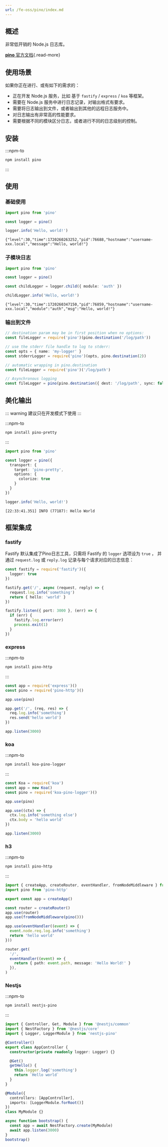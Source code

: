 ```yaml
---
url: /fe-oss/pino/index.md
---
```

&#x20;

## 概述

非常低开销的 Node.js 日志库。

[**pino** 官方文档](https://getpino.io/#/){.read-more}

## 使用场景

如果你正在进行、或有如下的需求的：

* 正在开发 Node.js 服务，比如 基于 `fastify` / `express` / `koa` 等框架。
* 需要在 Node.js 服务中进行日志记录，对输出格式有要求。
* 需要将日志输出到文件，或者输出到其他的远程日志服务中。
* 对日志输出有非常高的性能要求。
* 需要根据不同的模块区分日志，或者进行不同的日志级别的控制。

## 安装

:::npm-to

```sh
npm install pino
```

:::

## 使用

### 基础使用

```ts
import pino from 'pino'

const logger = pino()

logger.info('Hello, world!')
```

```console title="日志输出"
{"level":30,"time":1720260263252,"pid":76688,"hostname":"username-xxx.local","message":"Hello, world!"}
```

### 子模块日志

```ts
import pino from 'pino'

const logger = pino()

const childLogger = logger.child({ module: 'auth' })

childLogger.info('Hello, world!')
```

```console title="日志输出"
{"level":30,"time":1720260347150,"pid":76859,"hostname":"username-xxx.local","module":"auth","msg":"Hello, world!"}
```

### 输出到文件

```ts
// destination param may be in first position when no options:
const fileLogger = require('pino')(pino.destination('/log/path'))

// use the stderr file handle to log to stderr:
const opts = { name: 'my-logger' }
const stderrLogger = require('pino')(opts, pino.destination(2))

// automatic wrapping in pino.destination
const fileLogger = require('pino')('/log/path')

// Asynchronous logging
const fileLogger = pino(pino.destination({ dest: '/log/path', sync: false }))
```

## 美化输出

::: warning 建议只在开发模式下使用
:::

:::npm-to

```sh
npm install pino-pretty
```

:::

```ts
import pino from 'pino'

const logger = pino({
  transport: {
    target: 'pino-pretty',
    options: {
      colorize: true
    }
  }
})

logger.info('Hello, world!')
```

```console title="日志输出"
[22:33:41.351] INFO (77187): Hello World
```

## 框架集成

### fastify

Fastify 默认集成了Pino日志工具，只需将 Fastify 的 `logger` 选项设为 `true` ，
并通过 `request.log` 或 `reply.log` 记录与每个请求对应的日志信息：

```ts
const fastify = require('fastify')({
  logger: true
})

fastify.get('/', async (request, reply) => {
  request.log.info('something')
  return { hello: 'world' }
})

fastify.listen({ port: 3000 }, (err) => {
  if (err) {
    fastify.log.error(err)
    process.exit(1)
  }
})
```

### express

:::npm-to

```sh
npm install pino-http
```

:::

```ts
const app = require('express')()
const pino = require('pino-http')()

app.use(pino)

app.get('/', (req, res) => {
  req.log.info('something')
  res.send('hello world')
})

app.listen(3000)
```

### koa

:::npm-to

```sh
npm install koa-pino-logger
```

:::

```ts
const Koa = require('koa')
const app = new Koa()
const pino = require('koa-pino-logger')()

app.use(pino)

app.use((ctx) => {
  ctx.log.info('something else')
  ctx.body = 'hello world'
})

app.listen(3000)
```

### h3

:::npm-to

```sh
npm install pino-http
```

:::

```ts
import { createApp, createRouter, eventHandler, fromNodeMiddleware } from 'h3'
import pino from 'pino-http'

export const app = createApp()

const router = createRouter()
app.use(router)
app.use(fromNodeMiddleware(pino()))

app.use(eventHandler((event) => {
  event.node.req.log.info('something')
  return 'hello world'
}))

router.get(
  '/',
  eventHandler((event) => {
    return { path: event.path, message: 'Hello World!' }
  }),
)
```

### Nestjs

:::npm-to

```sh
npm install nestjs-pino
```

:::

```ts
import { Controller, Get, Module } from '@nestjs/common'
import { NestFactory } from '@nestjs/core'
import { Logger, LoggerModule } from 'nestjs-pino'

@Controller()
export class AppController {
  constructor(private readonly logger: Logger) {}

  @Get()
  getHello() {
    this.logger.log('something')
    return `Hello world`
  }
}

@Module({
  controllers: [AppController],
  imports: [LoggerModule.forRoot()]
})
class MyModule {}

async function bootstrap() {
  const app = await NestFactory.create(MyModule)
  await app.listen(3000)
}
bootstrap()
```

